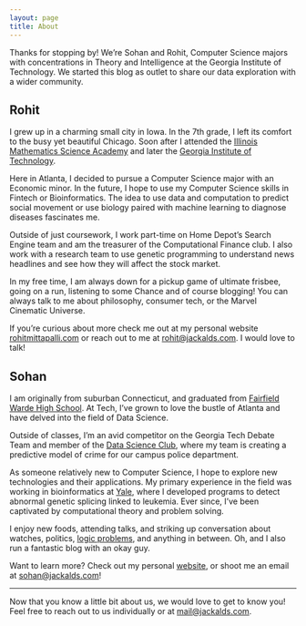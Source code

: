 ```yaml
---
layout: page
title: About
---
```


<p class="message">
  Thanks for stopping by! We’re Sohan and Rohit, Computer Science majors with concentrations in Theory and Intelligence at the Georgia Institute of Technology. We started this blog as outlet to share our data exploration with a wider community.
</p>


## Rohit

I grew up in a charming small city in Iowa. In the 7th grade, I left its comfort to the busy yet beautiful Chicago. Soon after I attended the [Illinois Mathematics Science Academy](https://www.imsa.edu) and later the [Georgia Institute of Technology](http://www.gatech.edu).

Here in Atlanta, I decided to pursue a Computer Science major with an Economic minor. In the future, I hope to use my Computer Science skills in Fintech or Bioinformatics. The idea to use data and computation to predict social movement or use biology paired with machine learning to diagnose diseases fascinates me.

Outside of just coursework, I work part-time on Home Depot’s Search Engine team and am the treasurer of the Computational Finance club. I also work with a research team to use genetic programming to understand news headlines and see how they will affect the stock market.

In my free time, I am always down for a pickup game of ultimate frisbee, going on a run, listening to some Chance and of course blogging! You can always talk to me about philosophy, consumer tech, or the Marvel Cinematic Universe.

If you’re curious about more check me out at my personal website [rohitmittapalli.com](http://rohitmittapalli.com) or reach out to me at rohit@jackalds.com. I would love to talk!


## Sohan

I am originally from suburban Connecticut, and graduated from [Fairfield Warde High School](http://fairfieldschools.org/schools/fwhs/). At Tech, I’ve grown to love the bustle of Atlanta and have delved into the field of Data Science.

Outside of classes, I’m an avid competitor on the Georgia Tech Debate Team and member of the [Data Science Club](http://datasciencegt.org), where my team is creating a predictive model of crime for our campus police department.

As someone relatively new to Computer Science, I hope to explore new technologies and their applications. My primary experience in the field was working in bioinformatics at [Yale](http://sohanchoudhury.com/Yale/), where I developed programs to detect abnormal genetic splicing linked to leukemia. Ever since, I’ve been captivated by computational theory and problem solving.

I enjoy new foods, attending talks, and striking up conversation about watches, politics, [logic problems](https://github.com/SohanChoudhury/APrisonerProblem), and anything in between. Oh, and I also run a fantastic blog with an okay guy.

Want to learn more? Check out my personal [website](http://sohanchoudhury.com), or shoot me an email at sohan@jackalds.com!

-----

Now that you know a little bit about us, we would love to get to know you! Feel free to reach out to us individually or at mail@jackalds.com.




